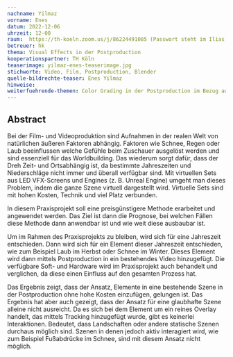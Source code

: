 ```yaml
---
nachname: Yilmaz
vorname: Enes
datum: 2022-12-06
uhrzeit: 12-00
raum:  https://th-koeln.zoom.us/j/86224491085 (Passwort steht im Ilias) Präsentation
betreuer: hk
thema: Visual Effects in der Postproduction
kooperationspartner: TH Köln
teaserimage: yilmaz-enes-teaserimage.jpg
stichworte: Video, Film, Postproduction, Blender
quelle-bildrechte-teaser: Enes Yilmaz
hinweise:
weiterfuehrende-themen: Color Grading in der Postproduction im Bezug auf Jahreszeiten. | Weitere Methoden Schnee in der Postproduction darzustellen.
---
```


## Abstract

Bei der Film- und Videoproduktion sind Aufnahmen in der realen Welt von natürlichen äußeren Faktoren abhängig. Faktoren wie Schnee, Regen oder Laub beeinflussen welche Gefühle beim Zuschauer ausgelöst werden und sind essenziell für das Worldbuilding. Das wiederum sorgt dafür, dass der Dreh Zeit- und Ortsabhängig ist, da bestimmte Jahreszeiten und Niederschläge nicht immer und überall verfügbar sind. Mit virtuellen Sets aus LED VFX-Screens und Engines (z. B. Unreal Engine) umgeht man dieses Problem, indem die ganze Szene virtuell dargestellt wird. Virtuelle Sets sind mit hohen Kosten, Technik und viel Platz verbunden.

In diesem Praxisprojekt soll eine preisgünstigere Methode erarbeitet und angewendet werden. Das Ziel ist dann die Prognose, bei welchen Fällen diese Methode dann anwendbar ist und wie weit diese ausbaubar ist.

Um im Rahmen des Praxisprojekts zu bleiben, wird sich für eine Jahreszeit entschieden. Dann wird sich für ein Element dieser Jahreszeit entschieden, wie zum Beispiel Laub im Herbst oder Schnee im Winter. Dieses Element wird dann mittels Postproduction in ein bestehendes Video hinzugefügt. Die verfügbare Soft- und Hardware wird im Praxisprojekt auch behandelt und verglichen, da diese einen Einfluss auf den gesamten Prozess hat.

Das Ergebnis zeigt, dass der Ansatz, Elemente in eine bestehende Szene in der Postproduction ohne hohe Kosten einzufügen, gelungen ist. Das Ergebnis hat aber auch gezeigt, dass der Ansatz für eine glaubhafte Szene alleine nicht ausreicht. Da es sich bei dem Element um ein reines Overlay handelt, das mittels Tracking hinzugefügt wurde, gibt es keinerlei Interaktionen. Bedeutet, dass Landschaften oder andere statische Szenen durchaus möglich sind. Szenen in denen jedoch aktiv interagiert wird, wie zum Beispiel Fußabdrücke im Schnee, sind mit diesem Ansatz nicht möglich.

